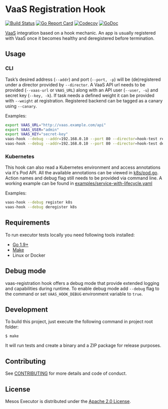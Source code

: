 # VaaS Registration Hook

[![Build Status](https://travis-ci.org/allegro/vaas-registration-hook.svg?branch=master)](https://travis-ci.org/allegro/vaas-registration-hook)
[![Go Report Card](https://goreportcard.com/badge/github.com/allegro/vaas-registration-hook)](https://goreportcard.com/report/github.com/allegro/vaas-registration-hook)
[![Codecov](https://codecov.io/gh/allegro/vaas-registration-hook/branch/master/graph/badge.svg)](https://codecov.io/gh/allegro/vaas-registration-hook)
[![GoDoc](https://godoc.org/github.com/allegro/vaas-registration-hook?status.svg)](https://godoc.org/github.com/allegro/vaas-registration-hook)


[VaaS][1] integration based on a hook mechanic.
An app is usually registered with VaaS once it becomes healthy and deregistered before termination.

## Usage
### CLI
Task’s desired address (`--addr`) and port (`--port, -p`) will be (de)registered under 
a director provided by `--director`. A VaaS API url needs to be provided (`--vaas-url` or `VAAS_URL`) 
along with an API user (`--user, -u`) and secret key (`--key, -k`). 
If task needs a defined weight it can be provided with `--weight` at registration.
Registered backend can be tagged as a canary using `--canary`. 

Examples:
```bash
export VAAS_URL="http://vaas.example.com/api"
export VAAS_USER="admin"
export VAAS_KEY="secret-key"
vaas-hook --debug --addr=192.168.0.10 --port 80 --director=hook-test register cli --weight 1 --dc dc1
vaas-hook --debug --addr=192.168.0.10 --port 80 --director=hook-test deregister cli
```

### Kubernetes
This hook can also read a Kubernetes environment and access annotations via it's Pod API.
All the available annotations can be viewed in [k8s/pod.go](k8s/pod.go).
Action names and debug flag still needs to be provided via command line.
A working example can be found in [examples/service-with-lifecycle.yaml](examples/service-with-lifecycle.yaml)

Examples:
```bash
vaas-hook --debug register k8s
vaas-hook --debug deregister k8s
```

## Requirements

To run executor tests locally you need following tools installed:

* [Go 1.9+][2]
* [Make][3]
* Linux or Docker


## Debug mode

vaas-registration hook offers a debug mode that provide extended logging and capabilities during
runtime. To enable debug mode add `--debug` flag to the command or set `VAAS_HOOK_DEBUG` 
environment variable to `true`.

## Development

To build this project, just execute the following command in project root folder:

```
$ make
```

It will run tests and create a binary and a ZIP package for release purposes.


## Contributing

See [CONTRIBUTING](CONTRIBUTING.md) for more details and code of conduct. 

## License

Mesos Executor is distributed under the [Apache 2.0 License](LICENSE).


[1]: https://github.com/allegro/vaas
[2]: https://golang.org/dl/
[3]: https://www.gnu.org/software/make/
[6]: https://brandur.org/logfmt
